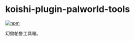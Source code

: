 # koishi-plugin-palworld-tools

[![npm](https://img.shields.io/npm/v/koishi-plugin-palworld-tools?style=flat-square)](https://www.npmjs.com/package/koishi-plugin-palworld-tools)

幻兽帕鲁工具箱。

